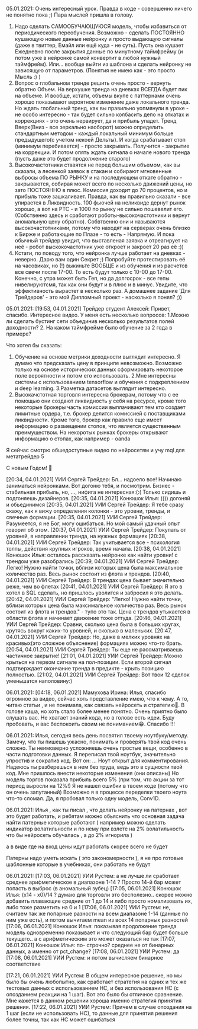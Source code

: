 05.01.2021:
Очень интересный урок. Правда в коде - совершенно ничего не понятно пока ;)
Пара мыслей пришла в голову.
1) Надо сделать САМООБУЧАЮЩУЮСЯ  модель, чтобы избавиться от периодического переобучения.
Возможно - сделать ПОСТОЯННО кушающую новые данные нейронку и просто выдающую сигналы (даже в твиттер, Емайл или ещё куда - не суть). Пусть она кушает Ежедневно после закрытия данные по минутному таймфрейму (и потом уже в нейронке самой конвертит в любой нужный таймфрейм).
Или... вообще выйти из шаблона и сделать нейронку не зависящую от параметров. (Понятия не имею как - это просто  Мысль :) )
2) Вопрос о глобальном тренде решить очень просто - вернуть обратно Объем. На верхушке тренда на дневках ВСЕГДА будет пик на объеме. И вообще, кстати, объемы вкупе с паттернами очень хорошо показывают вероятное изменение даже локального тренда.
Но ждать глобальный тренд, как вы правильно уопмянули в уроке - не особо интересно - так будет сильно колбасить депо на откатах и коррекциях - это очень нервирует, да и прибыль упадет. Тренд Вверх(Вниз - все зеркально наоборот) можно определить стандартным методом - каждый локальный минимум больше предыдущего(с учетом некоей Дельты). И когда срабатывает  стоп (минимум перебивается) - просто закрывать. Получится -  закрытие на коррекции. И потом опять ждать сигнала о начале нового тренда (пусть даже это будет продолжение старого)
3) Высокочастотники ставятся не перед большим объемом, как вы сказали, а лесенкой заявок в стакан и собирают мгновенные выбросы объема ПО РЫНКУ и на последующем откате обратно - закрываются, собирая может всего по несколько движений цены, но зато ПОСТОЯННО в плюс. Комиссия доходит до 70 процентов, но и прибыль тоже зашкаливает. Правда, как вы правильно сказали - все упирается в Ликвидность. 100 фьючей на неликвиде дернут рынок хорошо, а вот на РТС - и 1000 по рынку не сильно пошевелит его. (Собственно здесь и сработают роботы-высокочастотники и вернут аномальную цену обратно). Собвтвенно они и называются высокочастотниками, потому что находят на серверах очень близко к Бирже и работающие по Плазе - то есть - Напрямую. И пока обычный трейдер увидит, что выставленая заявка и отреагирует на неё - робот выскокочастотник уже откроет и закроет 20 раз её :))
4) Кстати, по поводу того, что нейронка лучше работает на дневках - неверно. Дарю вам один Секрет ;) Попробуйте протестировать её на часовиках, но (!) выкиньте ВООБЩЕ и из обучения и из расчетов все свечи после 17-00. То есть будут только с 10-00 до 17-00. Конечно, с утра может быть Геп, но да долгосрок - все гепы нивелируютсмя, так как они будут и в плюс и в минус. Увидите, что эффективность вырастет в несколько раз. 
А домашнее задание 'Для Трейдеров' - это мой Дипломный проект - насколько я понял? ;))

05.01.2021:
[19:53, 04.01.2021] Трейдер студент Алексей: Привет, спасибо. Интересное видео.
У меня есть несколько вопросов:
1.Можно ли сделать бустинг сети объединив несколько результатов полей доходности?
2. На каком таймфрейме было обучение за 2 года в примере?

Что хотел бы сказать:
1. Обучение на основе метрики доходности выглядит интересно. Я думаю что предсказать цену в принципе невозможно. Возможно только на основе исторических данных сформировать некоторое поле вероятности и потом его использовать.
2.Мне интересны системы с использованием tensorflow и обучения с подкреплением и deep learning.
3.Разметка датасетов выглядит интересно.
4. Высокачстотная торговля интересна брокерам, потому что с ее помощью они создают ликвидность у себя на ресурсе, кроме того некоторые брокеры часть комиссии выплачивают тем кто создает лимитные ордера, т.е. брокер делится комиссией с поставщиками ликвидности. Кроме того, брокер как правило еще имеет информацию о размещении стопов, что является существенным преимуществом. На некоротых рынках брокеры открывают информацию о стопах, как например - oanda

Я сейчас смотрю обшедоступные видео по нейросетям и учу mql для метатрейдер 5

С новым Годом! 🤗


[20:34, 04.01.2021] УИИ Сергей Трейдер: Бл... надоело все! Начинаю заниматься нейронками. Вот догоню тебя, и посмотрим. Бизнес - стабильная прибыль, но, ..., нифига не интересная:(:( Только сидишь и подгоняешь дизайнеров.
[20:35, 04.01.2021] Конюшок Илья: )))) догоняй и обьединимся
[20:35, 04.01.2021] УИИ Сергей Трейдер: Я тебе сразу скажу, как я вижу определения колонки - это уровни, тренды, и свечные формации.
[20:35, 04.01.2021] УИИ Сергей Трейдер: Разумеется, я не Бог, могу ошибаться. Но мой самый удачный опыт говорит об этом.
[20:37, 04.01.2021] УИИ Сергей Трейдер: Покупать от уровней, в направлении тренда, на нужных формациях
[20:38, 04.01.2021] УИИ Сергей Трейдер: Так учитывается все - психология толпы, действия крупных игроков, время начала.
[20:38, 04.01.2021] Конюшок Илья: осталось рассказать нейронке как найти уровни! с трендом уже разобрались
[20:39, 04.01.2021] УИИ Сергей Трейдер: Легко! Нужно найти точки, вблизи которых цена была максимальное количество раз. Весь рынок состоит из флэта и трендов.
[20:40, 04.01.2021] УИИ Сергей Трейдер: В трендах цена бывает значительно реже, чем во флетах
[20:41, 04.01.2021] УИИ Сергей Трейдер: Я это в хотел в SQL сделать, но пришлось уволится и забросил я это делать.
[20:42, 04.01.2021] УИИ Сергей Трейдер: "Легко! Нужно найти точки, вблизи которых цена была максимальное количество раз. Весь рынок состоит из флэта и трендов." - тупо это так. Цена с трендов утыкается в области флэта и начинает движение тоже оттуда.
[20:46, 04.01.2021] УИИ Сергей Трейдер: Сравни, сколько цена была в больших кругах, крутясь вокруг каких-то уровней, и сколько в маленьких.
[20:47, 04.01.2021] УИИ Сергей Трейдер: Но, даже в мелких уровнях на красивых(это сложное объяснение) формациях можно что-то брать.
[20:54, 04.01.2021] УИИ Сергей Трейдер: Ты еще не рассматриваешь частичное закрытие!
[21:01, 04.01.2021] УИИ Сергей Трейдер: Можно крыться на первом сигнале на пол-позиции. Если второй сигнал подтверждает окончание тренда в предикте - крыть позицию полностью.
[21:02, 04.01.2021] УИИ Сергей Трейдер: Вот твои 12 сделок уменьшатся  наполовину:)



06.01.2021:
[04:18, 06.01.2021] Мамухова Ирина: Илья, спасибо огромное за видео, сейчас хоть представление имею, что к чему. А то, читаю статьи , и не понимала,  как связать нейросеть и стратегию🙈.  В голове каша, но хоть стало более менее понятно.  Очень приятно было слушать вас. Не хватает знаний кода, но в голове есть идеи.  Буду пробовать,  и вас беспокоить своим не пониманием😁. Спасибо !!!

06.01.2021:
Илья, сегодня весь день посвятил твоему ноутбуку/методу.
Замечу, что ты пишешь ужасно, понимать и проверять твой код очень сложно.
Ты неимоверно усложняешь очень простые вещи, особенно в части подготовки данных.
Я переписал твой ноутбук, значительно упростив и сократив код.
Вот он: ...
Ноут открыт для комментирования.
Надеюсь ты разберешься в нем без труда, ведь это в сущности твой код.
Мне пришлось внести некоторые изменения (они описаны)
Но модель торгов показала прибыль всего 5% (при том, что акции за тот период выросли на 12%!)
Я не нашел ошибки в твоем коде (потому что он очень запутанный)
Возможно я в процессе переделки твоего ноута что-то сломал.
Да, я пробовал только одну модель, Conv1D.

06.01.2021:
Илья , как ты писал , что делать нейронку на патернах , вот это будет работать,
и ребятам можно обьяснить что основная задача найти патерные которые работают
( например можно сделать индикатор волатильности и по нему при взлете на 2% волатильность
что бы нейросеть обучалась , а до 2% игнорила )

а в виде где на вход цены идут работать скорее всего не будет

Патерны надо уметь искать ( это закономерности ), 
я не про готовые шаблонные которые в учебниках, 
они работать не будут

06.01.2021:
[17:03, 06.01.2021] УИИ Рустем: а не лучше ли сработает среднее арифметическое в диапазоне 1-14 ? Просто 14-й бар может попасть в выброс (в аномальный зубец)
[17:05, 06.01.2021] Конюшок Илья: (х14 - х0)/14 ? думаю для торговли это бесполезно.. скорее можно добавить плавающие средние от 1 до 14 и либо просто номализовать их, либо тоже разметить на 0 и 1
[17:06, 06.01.2021] УИИ Рустем: не, считаем так же попарные разности на всем диапазоне 1-14 (данные по ним уже есть), и потом вычитаем mean из всех 14 попарных разностей
[17:06, 06.01.2021] Конюшок Илья: показывая продолжение тренда модель одновременно показывает и что следующий бар будет больше текущего.. а с арифметическим это может оказаться не так
[17:07, 06.01.2021] Конюшок Илья: по- строчно? среднее не от бинарных данных, а именно от pct_change?
[17:08, 06.01.2021] УИИ Рустем: да
[17:08, 06.01.2021] УИИ Рустем: и потом вычисляем бинарное соответствие

[17:21, 06.01.2021] УИИ Рустем: В общем интересное решение, но мы было бы очень любопытно, как сработает стратегия на одних и тех же тестовых данных с использованием НС, и без использования НС (с опозданием реакции на 1 шаг). Вот это было бы отличное сравнение. Мне кажется в данном решении хороша именно стратегия принятия решения.
[17:22, 06.01.2021] УИИ Рустем: Причем в случае опоздания на 1 шаг (если не использовать НС), то данные для принятия решения более точны, так как НС может ошибаться